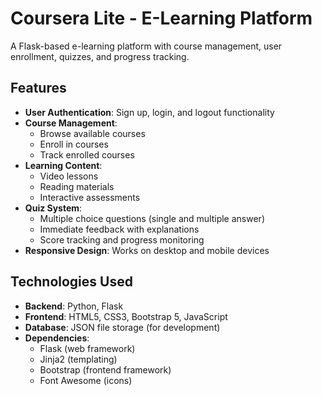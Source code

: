 # Coursera Lite - E-Learning Platform

A Flask-based e-learning platform with course management, user enrollment, quizzes, and progress tracking.

## Features

- **User Authentication**: Sign up, login, and logout functionality
- **Course Management**:
  - Browse available courses
  - Enroll in courses
  - Track enrolled courses
- **Learning Content**:
  - Video lessons
  - Reading materials
  - Interactive assessments
- **Quiz System**:
  - Multiple choice questions (single and multiple answer)
  - Immediate feedback with explanations
  - Score tracking and progress monitoring
- **Responsive Design**: Works on desktop and mobile devices

## Technologies Used

- **Backend**: Python, Flask
- **Frontend**: HTML5, CSS3, Bootstrap 5, JavaScript
- **Database**: JSON file storage (for development)
- **Dependencies**:
  - Flask (web framework)
  - Jinja2 (templating)
  - Bootstrap (frontend framework)
  - Font Awesome (icons)
